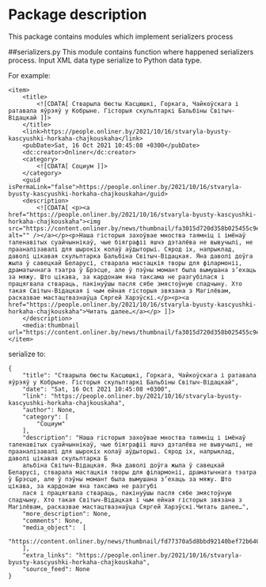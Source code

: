 Package description
===
This package contains modules which implement serializers process

##serializers.py
This module contains function where happened serializers process. 
Input XML data type serialize to Python data type. 

For example:

    <item>
        <title>
            <![CDATA[ Стварыла бюсты Касцюшкі, Горкага, Чайкоўскага і ратавала яўрэяў у Кобрыне. Гісторыя скульптаркі Бальбіны Світыч-Відацкай ]]>
        </title>
        <link>https://people.onliner.by/2021/10/16/stvaryla-byusty-kascyushki-horkaha-chajkouskaha</link>
        <pubDate>Sat, 16 Oct 2021 10:45:08 +0300</pubDate>
        <dc:creator>Onliner</dc:creator>
        <category>
            <![CDATA[ Социум ]]>
        </category>
        <guid isPermaLink="false">https://people.onliner.by/2021/10/16/stvaryla-byusty-kascyushki-horkaha-chajkouskaha</guid>
        <description>
            <![CDATA[ <p><a href="https://people.onliner.by/2021/10/16/stvaryla-byusty-kascyushki-horkaha-chajkouskaha"><img src="https://content.onliner.by/news/thumbnail/fa3015d720d358b025455c9ea7720961.jpeg" alt="" /></a></p><p>Наша гісторыя захоўвае мноства таямніц і імёнаў таленавітых суайчыннікаў, чые біяграфіі яшчэ дэталёва не вывучылі, не прааналізавалі для шырокіх колаў аўдыторыі. Сярод іх, напрыклад, даволі цікавая скульптарка Бальбіна Світыч-Відацкая. Яна даволі доўга жыла ў савецкай Беларусі, стварала мастацкія творы для філармоніі, драматычнага тэатра ў Брэсце, але ў пэўны момант была вымушана з’ехаць за мяжу. Што цікава, за кардонам яна таксама не разгубілася і працягвала ствараць, пакінуўшы пасля сябе змястоўную спадчыну. Хто такая Світыч-Відацкая і чым ейная гісторыя звязана з Магілёвам, расказвае мастацтвазнаўца Сяргей Харэўскі.</p><p><a href="https://people.onliner.by/2021/10/16/stvaryla-byusty-kascyushki-horkaha-chajkouskaha">Читать далее…</a></p> ]]>
        </description>
        <media:thumbnail url="https://content.onliner.by/news/thumbnail/fa3015d720d358b025455c9ea7720961.jpeg"/>
    </item>

serialize to:

    {
        "title": "Стварыла бюсты Касцюшкі, Горкага, Чайкоўскага і ратавала яўрэяў у Кобрыне. Гісторыя скульптаркі Бальбіны Світыч-Відацкай",
        "date": "Sat, 16 Oct 2021 10:45:08 +0300",
        "link": "https://people.onliner.by/2021/10/16/stvaryla-byusty-kascyushki-horkaha-chajkouskaha",
        "author": None,
        "category": [
            "Социум"
        ],
        "description": "Наша гісторыя захоўвае мноства таямніц і імёнаў таленавітых суайчыннікаў, чые біяграфіі яшчэ дэталёва не вывучылі, не прааналізавалі для шырокіх колаў аўдыторыі. Сярод іх, напрыклад, даволі цікавая скульптарка Б
        альбіна Світыч-Відацкая. Яна даволі доўга жыла ў савецкай Беларусі, стварала мастацкія творы для філармоніі, драматычнага тэатра ў Брэсце, але ў пэўны момант была вымушана з’ехаць за мяжу. Што цікава, за кардонам яна таксама не разгубі
        лася і працягвала ствараць, пакінуўшы пасля сябе змястоўную спадчыну. Хто такая Світыч-Відацкая і чым ейная гісторыя звязана з Магілёвам, расказвае мастацтвазнаўца Сяргей Харэўскі.Читать далее…",
        "more_description": None,
        "comments": None,
        "media_object":  [
            "https://content.onliner.by/news/thumbnail/fd77370a5d8bbd92140bef72b64038ba.jpeg"
        ],
        "extra_links": "https://people.onliner.by/2021/10/16/stvaryla-byusty-kascyushki-horkaha-chajkouskaha",
        "source_feed": None
    }


